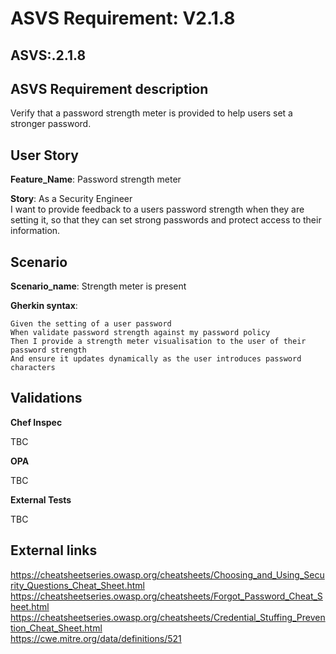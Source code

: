 # ASVS Requirement: V2.1.8

## ASVS:.2.1.8

## ASVS Requirement description

Verify that a password strength meter is provided to help users set a stronger password.

## User Story

**Feature_Name**: Password strength meter

**Story**:
As a Security Engineer\
I want to provide feedback to a users password strength when they are setting it,
so that they can set strong passwords and protect access to their information.

## Scenario

**Scenario_name**: Strength meter is present

**Gherkin syntax**:

```gherkin
Given the setting of a user password
When validate password strength against my password policy
Then I provide a strength meter visualisation to the user of their password strength
And ensure it updates dynamically as the user introduces password characters
```

## Validations

**Chef Inspec**

TBC

**OPA**

TBC

**External Tests**

TBC

## External links

<https://cheatsheetseries.owasp.org/cheatsheets/Choosing_and_Using_Security_Questions_Cheat_Sheet.html> \
<https://cheatsheetseries.owasp.org/cheatsheets/Forgot_Password_Cheat_Sheet.html> \
<https://cheatsheetseries.owasp.org/cheatsheets/Credential_Stuffing_Prevention_Cheat_Sheet.html> \
<https://cwe.mitre.org/data/definitions/521>
